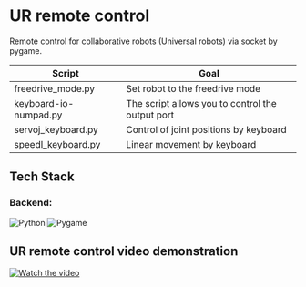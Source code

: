 # UR remote control
Remote control for collaborative robots (Universal robots) via socket by pygame.

| Script  | Goal |
| ------------- | ------------- |
| freedrive_mode.py  | Set robot to the freedrive mode  |
| keyboard-io-numpad.py  | The script allows you to control the output port  |
| servoj_keyboard.py | Control of joint positions by keyboard  |
| speedl_keyboard.py | Linear movement by keyboard  |

## Tech Stack 
### Backend:
<img alt="Python" src="https://img.shields.io/badge/python%20-%2314354C.svg?&style=for-the-badge&logo=python&logoColor=white"/>	<img alt="Pygame" src="https://img.shields.io/badge/django%20-%23092E20.svg?&style=for-the-badge&logo=pygame&logoColor=white"/>	

## UR remote control video demonstration
[![Watch the video](https://img.youtube.com/vi/FpQLkR7e1RQ/maxresdefault.jpg)](https://youtu.be/FpQLkR7e1RQ)
